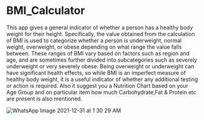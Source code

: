




# BMI_Calculator
This app gives a general indicator of whether a person has a healthy body weight for their height. 
Specifically, the value obtained from the calculation of BMI is used to categorize whether a person is underweight, normal weight, overweight, or obese depending on what range the value falls between. 
These ranges of BMI vary based on factors such as region and age, and are sometimes further divided into subcategories such as severely underweight or very severely obese. 
Being overweight or underweight can have significant health effects, so while BMI is an imperfect measure of healthy body weight, 
it is a useful indicator of whether any additional testing or action is required.
Also it suggest you a Nutrition Chart based on your Age Group and on particular item how much Carbohydrate,Fat & Protein etc are present is also mentioned.




![WhatsApp Image 2021-12-31 at 1 30 29 AM](https://user-images.githubusercontent.com/87956374/147784538-e0d47006-f222-4e5d-8346-4aab36204e54.jpeg)
